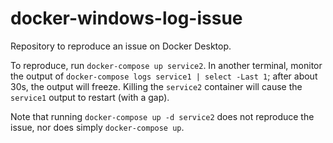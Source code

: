 # docker-windows-log-issue
Repository to reproduce an issue on Docker Desktop.

To reproduce, run `docker-compose up service2`. In another terminal, monitor the output of `docker-compose logs service1 | select -Last 1`; after about 30s, the output will freeze. Killing the `service2` container will cause the `service1` output to restart (with a gap).

Note that running `docker-compose up -d service2` does not reproduce the issue, nor does simply `docker-compose up`.
